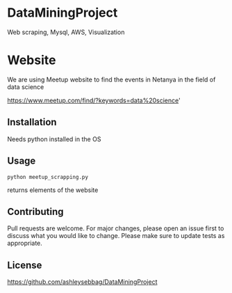 # DataMiningProject
Web scraping, Mysql, AWS, Visualization

# Website
We are using Meetup website to find the events in Netanya in the field of data science

https://www.meetup.com/find/?keywords=data%20science'


## Installation

Needs python installed in the OS

## Usage

```terminal
python meetup_scrapping.py
```
returns elements of the website

## Contributing

Pull requests are welcome. For major changes, please open an issue first to discuss what you would like to change.
Please make sure to update tests as appropriate.

## License

https://github.com/ashleysebbag/DataMiningProject
